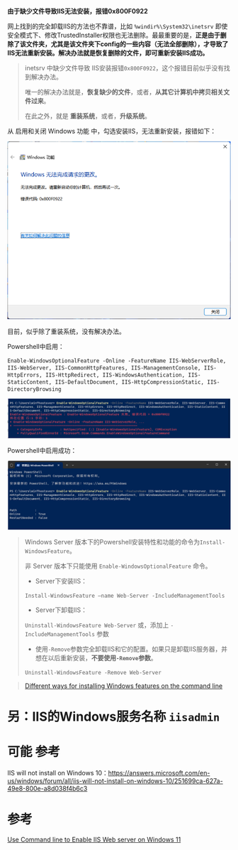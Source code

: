 **由于缺少文件导致IIS无法安装，报错0x800F0922**

网上找到的完全卸载IIS的方法也不靠谱，比如 `%windir%\System32\inetsrv` 即使安全模式下、修改TrustedInstaller权限也无法删除。最最重要的是，**正是由于删除了该文件夹，尤其是该文件夹下config的一些内容（无法全部删除），才导致了IIS无法重新安装。解决办法就是恢复删除的文件，即可重新安装IIS成功。**

> inetsrv 中缺少文件导致 IIS安装报错`0x800F0922`，这个报错目前似乎没有找到解决办法。
> 
> 唯一的解决办法就是，**恢复缺少的文件**，或者，**从其它计算机中拷贝相关文件过来**。
> 
> 在此之外，就是 **重装系统**，或者，**升级系统**。

从 启用和关闭 Windows 功能 中，勾选安装IIS，无法重新安装，报错如下：

![](img/20230209003901.png)  

目前，似乎除了重装系统，没有解决办法。

Powershell中启用：

```shell
Enable-WindowsOptionalFeature -Online -FeatureName IIS-WebServerRole, IIS-WebServer, IIS-CommonHttpFeatures, IIS-ManagementConsole, IIS-HttpErrors, IIS-HttpRedirect, IIS-WindowsAuthentication, IIS-StaticContent, IIS-DefaultDocument, IIS-HttpCompressionStatic, IIS-DirectoryBrowsing
```

![](img/20230209005612.png)  

Powershell中启用成功：

![](img/20230209084046.png)  

> Windows Server 版本下的Powershell安装特性和功能的命令为`Install-WindowsFeature`。
> 
> 非 Server 版本下只能使用 `Enable-WindowsOptionalFeature` 命令。
>
> - Server下安装IIS：
> 
> `Install-WindowsFeature –name Web-Server -IncludeManagementTools`
>
> - Server下卸载IIS：
> 
> `Uninstall-WindowsFeature Web-Server` 或，添加上 `-IncludeManagementTools` 参数
>
> - 使用`-Remove`参数完全卸载IIS和它的配置。如果只是卸载IIS服务器，并想在以后重新安装，**不要使用`-Remove`参数**。
> 
> `Uninstall-WindowsFeature -Remove Web-Server`

> [Different ways for installing Windows features on the command line](https://peter.hahndorf.eu/blog/WindowsFeatureViaCmd.html)

# 另：IIS的Windows服务名称 `iisadmin`

# 可能 参考

IIS will not install on Windows 10：https://answers.microsoft.com/en-us/windows/forum/all/iis-will-not-install-on-windows-10/251699ca-627a-49e8-800e-a8d038f4b6c3


# 参考

[Use Command line to Enable IIS Web server on Windows 11](https://www.how2shout.com/how-to/use-command-line-to-enable-iis-web-server-on-windows-11.html)
